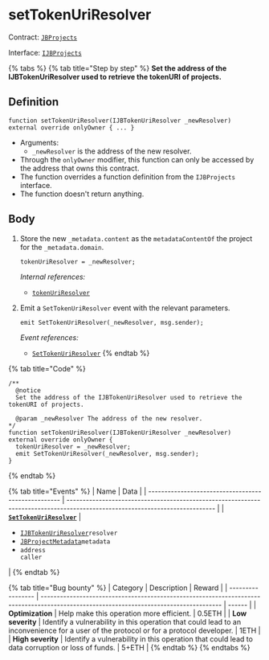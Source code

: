 # setTokenUriResolver

Contract: [`JBProjects`](../)

Interface: [`IJBProjects`](../../../interfaces/ijbprojects.md)

{% tabs %}
{% tab title="Step by step" %}
**Set the address of the IJBTokenUriResolver used to retrieve the tokenURI of projects.**

## Definition

```solidity
function setTokenUriResolver(IJBTokenUriResolver _newResolver) external override onlyOwner { ... }
```

* Arguments:
  * `_newResolver` is the address of the new resolver.
* Through the `onlyOwner` modifier, this function can only be accessed by the address that owns this contract.
* The function overrides a function definition from the `IJBProjects` interface.
* The function doesn't return anything.

## Body

1.  Store the new `_metadata.content` as the `metadataContentOf` the project for the `_metadata.domain`.

    ```solidity
    tokenUriResolver = _newResolver;
    ```

    _Internal references:_

    * [`tokenUriResolver`](../properties/tokenuriresolver.md)
2.  Emit a `SetTokenUriResolver` event with the relevant parameters.

    ```solidity
    emit SetTokenUriResolver(_newResolver, msg.sender);
    ```

    _Event references:_

    * [`SetTokenUriResolver`](../events/settokenuriresolver.md)
{% endtab %}

{% tab title="Code" %}
```solidity
/**
  @notice 
  Set the address of the IJBTokenUriResolver used to retrieve the tokenURI of projects.

  @param _newResolver The address of the new resolver.
*/
function setTokenUriResolver(IJBTokenUriResolver _newResolver) external override onlyOwner {
  tokenUriResolver = _newResolver;
  emit SetTokenUriResolver(_newResolver, msg.sender);
}
```
{% endtab %}

{% tab title="Events" %}
| Name                                                | Data                                                                                                                         |
| --------------------------------------------------- | ---------------------------------------------------------------------------------------------------------------------------- |
| [**`SetTokenUriResolver`**](../events/settokenuriresolver.md) | <ul><li><a href="../../../interfaces/ijbtokenuriresolver"><code>IJBTokenUriResolver</code></a><code>resolver</code></li><li><a href="../../../structs/jbprojectmetadata"><code>JBProjectMetadata</code></a><code>metadata</code></code></li><li><code>address caller</code></li></ul> |
{% endtab %}

{% tab title="Bug bounty" %}
| Category          | Description                                                                                                                            | Reward |
| ----------------- | -------------------------------------------------------------------------------------------------------------------------------------- | ------ |
| **Optimization**  | Help make this operation more efficient.                                                                                               | 0.5ETH |
| **Low severity**  | Identify a vulnerability in this operation that could lead to an inconvenience for a user of the protocol or for a protocol developer. | 1ETH   |
| **High severity** | Identify a vulnerability in this operation that could lead to data corruption or loss of funds.                                        | 5+ETH  |
{% endtab %}
{% endtabs %}

